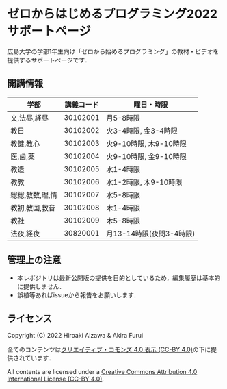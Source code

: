 # ゼロからはじめるプログラミング2022 サポートページ

広島大学の学部1年生向け「ゼロから始めるプログラミング」の教材・ビデオを提供するサポートページです．

## 開講情報

| 学部 | 講義コード | 曜日・時限 |
| ---- | ---- | ---- |
| 文,法昼,経昼 |  30102001 | 月5-8時限 |
| 教日 |  30102002 | 火3-4時限, 金3-4時限 |
| 教健,教心 |  30102003 | 火9-10時限, 木9-10時限 |
| 医,歯,薬 |  30102004 | 火9-10時限, 金9-10時限 |
| 教造 |  30102005 | 水1-4時限 |
| 教教 |  30102006 | 水1-2時限, 木9-10時限 |
| 総総,教数,理,情 |  30102007 | 水5-8時限 |
| 教初,教国,教音 |  30102008 | 木1-4時限 |
| 教社 |  30102009 | 木5-8時限 |
| 法夜,経夜 |  30820001 | 月13-14時限(夜間3-4時限) |

## 管理上の注意

- 本レポジトリは最新公開版の提供を目的としているため，編集履歴は基本的に提供しません．
- 誤植等あればissueから報告をお願いします．

## ライセンス

Copyright (C) 2022 Hiroaki Aizawa & Akira Furui

全てのコンテンツは[クリエイティブ・コモンズ 4.0 表示 (CC-BY 4.0)](https://creativecommons.org/licenses/by/4.0/)の下に提供されています．

All contents are licensed under a [Creative Commons Attribution 4.0 International License (CC-BY 4.0)](https://creativecommons.org/licenses/by/4.0/).
